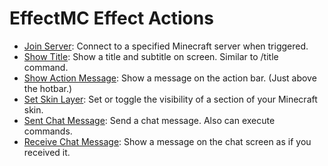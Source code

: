 # EffectMC Effect Actions

 - [Join Server](join-server.md): Connect to a specified Minecraft server when triggered.
 - [Show Title](show-title.md): Show a title and subtitle on screen. Similar to /title command.
 - [Show Action Message](show-action-message.md): Show a message on the action bar. (Just above the hotbar.)
 - [Set Skin Layer](set-skin-layer.md): Set or toggle the visibility of a section of your Minecraft skin.
 - [Sent Chat Message](send-chat-message.md): Send a chat message. Also can execute commands.
 - [Receive Chat Message](receive-chat-message.md): Show a message on the chat screen as if you received it.